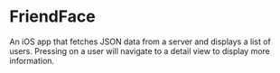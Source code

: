 # FriendFace
An iOS app that fetches JSON data from a server and displays a list of users. Pressing on a user will navigate to a detail view to display more information.
